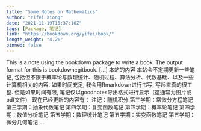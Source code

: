```yaml
---
title: "Some Notes on Mathematics"
author: "Yifei Xiong"
date: "2021-11-19T15:37:16Z"
tags: [Package, 笔记]
link: "https://bookdown.org/yifei/book/"
length_weight: "4.2%"
pinned: false
---
```


This is a note using the bookdown package to write a book. The output format for this is bookdown::gitbook. [...] 本站的内容 本站会不定期更新一些笔记, 包括但不限于概率论与数理统计、随机过程、算法分析、代数基础、以及一些计算机相关的内容. 如果时间充足, 我会用Rmarkdown进行书写, 写起来真的很工整. 但是如果时间有限, 笔记仅以goodnotes导出格式进行显示（这通常为图片或pdf文件） 现在已经更新的内容有： 注记：随机积分 第三学期：常微分方程笔记 第三学期：抽象代数笔记 第四学期：复变函数笔记 第四学期：概率论笔记 第四学期：数值分析笔记 第五学期：数理统计笔记 第五学期：实变函数笔记 第五学期：微分几何笔记 ...
